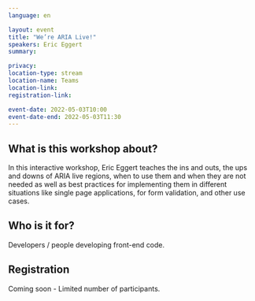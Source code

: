 ```yaml
---
language: en

layout: event
title: "We’re ARIA Live!"
speakers: Eric Eggert
summary:

privacy: 
location-type: stream
location-name: Teams
location-link:
registration-link:

event-date: 2022-05-03T10:00
event-date-end: 2022-05-03T11:30
---
```


## What is this workshop about?
In this interactive workshop, Eric Eggert teaches the ins and outs, the ups and downs of ARIA live regions, when to use them and when they are not needed as well as best practices for implementing them in different situations like single page applications, for form validation, and other use cases.

## Who is it for?
Developers / people developing front-end code.

## Registration
Coming soon - Limited number of participants.
